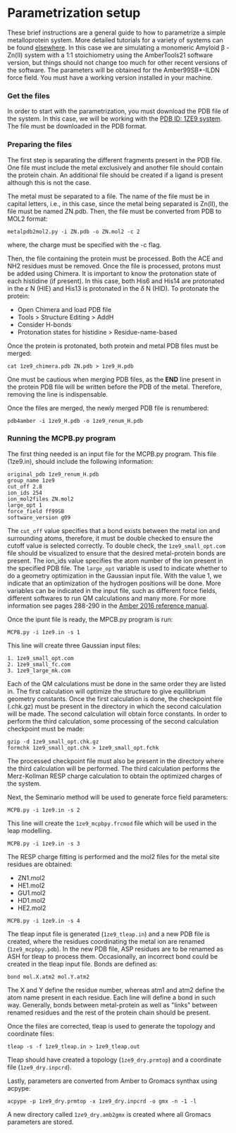 # Parametrization setup

These brief instructions are a general guide to how to parametrize a simple 
metalloprotein system. More detailed tutorials for a variety of systems 
can be found [elsewhere](http://ambermd.org/tutorials/advanced/tutorial20/mcpbpy.htm).
In this case we are simulating a monomeric Amyloid &beta; - Zn(II) system with a 1:1 stoichiometry
using the AmberTools21 software version, but things should not change too much for other recent 
versions of the software. The parameters will be obtained for the Amber99SB*-ILDN force field.
You must have a working version installed in your machine.


### Get the files

In order to start with the parametrization, you must download the PDB file of the system. 
In this case, we will be working with the [PDB ID: 1ZE9 system](https://www.rcsb.org/structure/1ze9).
The file must be downloaded in the PDB format.

### Preparing the files

The first step is separating the different fragments present in the PDB file. One file must include
the metal exclusively and another file should contain the protein chain. An additional file should 
be created if a ligand is present although this is not the case. 

The metal must be separated to a file. The name of the file must be in capital letters, i.e., in this
case, since the metal being separated is Zn(II), the file must be named ZN.pdb. Then, the file
must be converted from PDB to MOL2 format:

```
metalpdb2mol2.py -i ZN.pdb -o ZN.mol2 -c 2
```
where, the charge must be specified with the -c flag.

Then, the file containing the protein must be processed. Both the ACE and NH2 residues
must be removed. Once the file is processed, protons must be added using Chimera.
It is important to know the protonation state of each histidine (if present). In this case,
both His6 and His14 are protonated in the $\varepsilon$ N (HIE) and His13 is protonated in 
the $\delta$ N (HID). To protonate the protein:

- Open Chimera and load PDB file
- Tools > Structure Editing > AddH
- Consider H-bonds
- Protonation states for histidine > Residue-name-based

Once the protein is protonated, both protein and metal PDB files
must be merged:

```
cat 1ze9_chimera.pdb ZN.pdb > 1ze9_H.pdb
```
One must be cautious when merging PDB files, as the $\textbf{END}$ line present in
the protein PDB file will be written before the PDB of the metal. Therefore, removing
the line is indispensable.

Once the files are merged, the newly merged PDB file is renumbered:

```
pdb4amber -i 1ze9_H.pdb -o 1ze9_renum_H.pdb
```

### Running the MCPB.py program

The first thing needed is an input file for the MCPB.py program. This file (1ze9.in), should
include the following information:

```
original_pdb 1ze9_renum_H.pdb
group_name 1ze9
cut_off 2.8
ion_ids 254
ion_mol2files ZN.mol2
large_opt 1
force_field ff99SB
software_version g09
```

The `cut_off` value specifies that a bond exists between the metal ion and 
surrounding atoms, therefore, it must be double checked to ensure the cutoff value is selected 
correctly. To double check, the `1ze9_small_opt.com` file should 
be visualized to ensure that the desired metal-protein bonds are present.
The ion_ids value specifies the atom number of the ion present in the
specified PDB file. The `large_opt` variable is used to indicate whether to do 
a geometry optimization in the Gaussian input file. With the value 1, we indicate that an 
optimization of the hydrogen positions will be done. More variables can be indicated
in the input file, such as different force fields, different softwares to run QM calculations
and many more. For more information see pages 288-290 in the 
[Amber 2016 reference manual](http://ambermd.org/doc12/Amber16.pdf).

Once the ipunt file is ready, the MPCB.py program is run:

```
MCPB.py -i 1ze9.in -s 1
```

This line will create three Gaussian input files:

```
1. 1ze9_small_opt.com
2. 1ze9_small_fc.com
3. 1ze9_large_mk.com
```

Each of the QM calculations must be done in the same order they are listed in.
The first calculation will optimize the structure to give equilibrium geometry constants.
Once the first calculation is done, the checkpoint file (.chk.gz) must be present in the
directory in which the second calculation will be made. The second calculation will obtain
force constants. In order to perform the third calculation, some processing of the second
calculation checkpoint must be made:

```
gzip -d 1ze9_small_opt.chk.gz
formchk 1ze9_small_opt.chk > 1ze9_small_opt.fchk
```

The processed checkpoint file must also be present in the directory where the third calculation
will be performed. The third calculation performs the Merz-Kollman RESP charge calculation to 
obtain the optimized charges of the system.

Next, the Seminario method will be used to generate force field parameters:

```
MCPB.py -i 1ze9.in -s 2
```

This line will create the `1ze9_mcpbpy.frcmod` file which will be used
in the leap modelling.

```
MCPB.py -i 1ze9.in -s 3
```

The RESP charge fitting is performed and the mol2 files for the metal site residues are obtained:

- ZN1.mol2
- HE1.mol2
- GU1.mol2
- HD1.mol2
- HE2.mol2

```
MCPB.py -i 1ze9.in -s 4
```

The tleap input file is generated (`1ze9_tleap.in`) and a new PDB file is created,
where the residues coordinating the metal ion are renamed (`1ze9_mcpbpy.pdb`).
In the new PDB file, ASP residues are to be renamed as ASH for tleap to process them. Occasionally, 
an incorrect bond could be created in the tleap input file. Bonds are defined as:

```
bond mol.X.atm2 mol.Y.atm2
```

The X and Y define the residue number, whereas atm1 and atm2 define the atom name present in each residue.
Each line will define a bond in such way. Generally, bonds between metal-protein as well 
as "links" between renamed residues and the rest of the protein chain should be present.

Once the files are corrected, tleap is used to generate the topology and coordinate files:

```
tleap -s -f 1ze9_tleap.in > 1ze9_tleap.out
```

Tleap should have created a topology (`1ze9_dry.prmtop`) and
a coordinate file (`1ze9_dry.inpcrd`).

Lastly, parameters are converted from Amber to Gromacs synthax using acpype:

```
acpype -p 1ze9_dry.prmtop -x 1ze9_dry.inpcrd -o gmx -n -1 -l
```

A new directory called `1ze9_dry.amb2gmx` is created where all Gromacs
parameters are stored.
